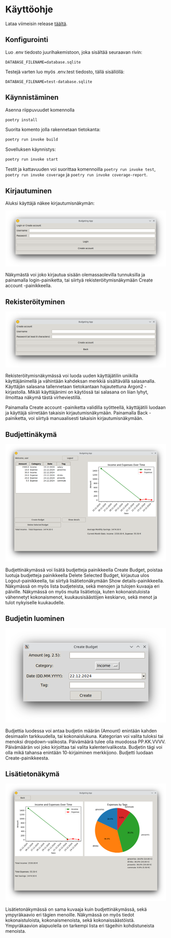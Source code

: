 # Käyttöohje

Lataa viimeisin release [täältä](https://github.com/jensjvh/ot-harjoitustyo/releases).

## Konfigurointi

Luo .env tiedosto juurihakemistoon, joka sisältää seuraavan rivin:

```
DATABASE_FILENAME=database.sqlite
```

Testejä varten luo myös .env.test tiedosto, tällä sisällöllä:

```
DATABASE_FILENAME=test-database.sqlite
```

## Käynnistäminen

Asenna riippuvuudet komennolla

```bash
poetry install
```

Suorita komento jolla rakennetaan tietokanta:

```bash
poetry run invoke build
```

Sovelluksen käynnistys:

```bash
poetry run invoke start
```

Testit ja kattavuuden voi suorittaa komennoilla `poetry run invoke test`, `poetry run invoke coverage` ja `poetry run invoke coverage-report`.

## Kirjautuminen

Aluksi käyttäjä näkee kirjautumisnäkymän:

![kirjautumisnäkymä](./images/login.png)

Näkymästä voi joko kirjautua sisään olemassaolevilla tunnuksilla ja painamalla login-painiketta, tai siirtyä rekisteröitymisnäkymään Create account -painikkeella.

## Rekisteröityminen

![rekisteröitymisnäkymä](./images/register.png)

Rekisteröitymisnäkymässä voi luoda uuden käyttäjätilin uniikilla käyttäjänimellä ja vähintään kahdeksan merkkiä sisältävällä salasanalla. Käyttäjän salasana tallennetaan tietokantaan hajautettuna Argon2 -kirjastolla. Mikäli käyttäjänimi on käytössä tai salasana on liian lyhyt, ilmoittaa näkymä tästä virheviestillä.

Painamalla Create account -painiketta validilla syötteellä, käyttäjätili luodaan ja käyttäjä siirretään takaisin kirjautumisnäkymään. Painamalla Back -painiketta, voi siirtyä manuaalisesti takaisin kirjautumisnäkymään.

## Budjettinäkymä

![budjettinäkymä](./images/budjetti.png)

Budjettinäkymässä voi lisätä budjetteja painikkeella Create Budget, poistaa luotuja budjetteja painikkeella Delete Selected Budget, kirjautua ulos Logout-painikkeella, tai siirtyä lisätietonäkymään Show details-painikkeella. Näkymässä on myös lista budjeteista, sekä menojen ja tulojen kuvaaja eri päiville. Näkymässä on myös muita lisätietoja, kuten kokonaistuloista vähennetyt kokonaismenot, kuukausisäästöjen keskiarvo, sekä menot ja tulot nykyiselle kuukaudelle.

## Budjetin luominen

![budjetin luominen](./images/uusi_budjetti.png)

Budjettia luodessa voi antaa budjetin määrän (Amount) enintään kahden desimaalin tarkkuudella, tai kokonaislukuna. Kategorian voi valita tuloksi tai menoksi dropdown-valikosta. Päivämäärä tulee olla muodossa PP.KK.VVVV. Päivämäärän voi joko kirjoittaa tai valita kalenterivalikosta. Budjetin tägi voi olla mikä tahansa enintään 10-kirjaiminen merkkijono. Budjetti luodaan Create-painikkeesta.

## Lisätietonäkymä

![lisätietonäkymä](./images/budjetti_details.png)

Lisätietonäkymässä on sama kuvaaja kuin budjettinäkymässä, sekä ympyräkaavio eri tägien menoille. Näkymässä on myös tiedot kokonaistuloista, kokonaismenoista, sekä kokonaissäästöistä. Ympyräkaavion alapuolella on tarkempi lista eri tägeihin kohdistuneista menoista.